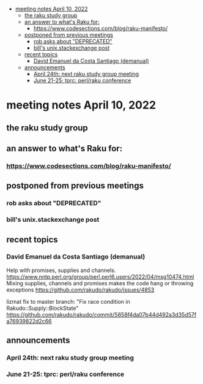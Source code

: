 - [meeting notes April 10, 2022](#org6fd3746)
  - [the raku study group](#orgcf7706a)
  - [an answer to what's Raku for:](#org9482ab5)
    - [<https://www.codesections.com/blog/raku-manifesto/>](#orgbc8a541)
  - [postponed from previous meetings](#org27f90ab)
    - [rob asks about "DEPRECATED"](#orgead90d7)
    - [bill's unix.stackexchange post](#orgb25dc18)
  - [recent topics](#orgd4576c2)
    - [David Emanuel da Costa Santiago (demanual)](#orgc1bdbab)
  - [announcements](#org70d0591)
    - [April 24th: next raku study group meeting](#org0322000)
    - [June 21-25: tprc: perl/raku conference](#orge283933)


<a id="org6fd3746"></a>

# meeting notes April 10, 2022


<a id="orgcf7706a"></a>

## the raku study group


<a id="org9482ab5"></a>

## an answer to what's Raku for:


<a id="orgbc8a541"></a>

### <https://www.codesections.com/blog/raku-manifesto/>


<a id="org27f90ab"></a>

## postponed from previous meetings


<a id="orgead90d7"></a>

### rob asks about "DEPRECATED"


<a id="orgb25dc18"></a>

### bill's unix.stackexchange post


<a id="orgd4576c2"></a>

## recent topics


<a id="orgc1bdbab"></a>

### David Emanuel da Costa Santiago (demanual)

Help with promises, supplies and channels. <https://www.nntp.perl.org/group/perl.perl6.users/2022/04/msg10474.html> Mixing supplies, channels and promises makes the code hang or throwing exceptions <https://github.com/rakudo/rakudo/issues/4853>

lizmat fix to master branch: "Fix race condition in Rakudo::Supply::BlockState" <https://github.com/rakudo/rakudo/commit/5658f4da07b44d492a3d35d57fa76939822d2c66>


<a id="org70d0591"></a>

## announcements


<a id="org0322000"></a>

### April 24th: next raku study group meeting


<a id="orge283933"></a>

### June 21-25: tprc: perl/raku conference
